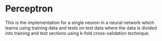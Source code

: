 # Perceptron

This is the implementation for a single neuron in a neural network which learns using training data and tests on test data where the data is divided into training and test sections using k-fold cross-validation technique.
